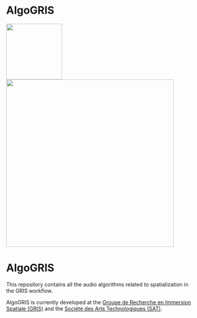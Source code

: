AlgoGRIS
========

<p align="left">
  <img width="150" src="https://github.com/user-attachments/assets/fbec48ec-1f0c-41f1-9a10-4ce993747f57">
  <img width="450" src="https://github.com/user-attachments/assets/4cd12fd2-1bab-4139-95a2-73bbfadde332">
</p>

# AlgoGRIS

This repository contains all the audio algorithms related
to spatialization in the GRIS workflow.

AlgoGRIS is currently developed at the
[Groupe de Recherche en Immersion Spatiale (GRIS)](https://gris.musique.umontreal.ca/)
and the [Société des Arts Technologiques (SAT)](https://sat.qc.ca/en/).
